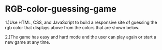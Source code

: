 # RGB-color-guessing-game

1.)Use HTML, CSS, and JavaScript to build a responsive site of guessing the rgb color that displays above from the colors that are shown below.

2.)The game has easy and hard mode and the user can play again or start a new game at any time.

